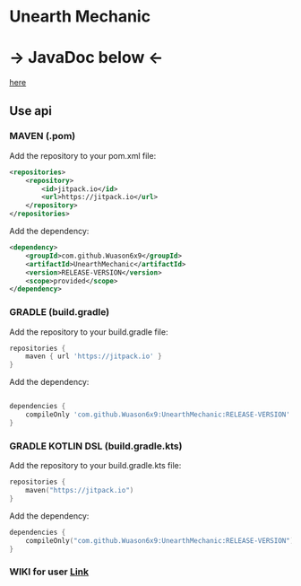 # Unearth Mechanic

# -> JavaDoc below <-

[here](https://jitpack.io/com/github/Wuason6x9/UnearthMechanic/0.1.10/javadoc "Go to javadoc")

## Use api

### MAVEN (**.pom**)

Add the repository to your pom.xml file:
```xml
<repositories>
    <repository>
        <id>jitpack.io</id>
        <url>https://jitpack.io</url>
    </repository>
</repositories>
```

Add the dependency:
```xml
<dependency>
    <groupId>com.github.Wuason6x9</groupId>
    <artifactId>UnearthMechanic</artifactId>
    <version>RELEASE-VERSION</version>
    <scope>provided</scope>
</dependency>
```

### GRADLE (**build.gradle**)

Add the repository to your build.gradle file:
```gradle
repositories {
    maven { url 'https://jitpack.io' }
}
```

Add the dependency:
```gradle

dependencies {
    compileOnly 'com.github.Wuason6x9:UnearthMechanic:RELEASE-VERSION'
}
```

### GRADLE KOTLIN DSL (**build.gradle.kts**)

Add the repository to your build.gradle.kts file:
```kotlin
repositories {
    maven("https://jitpack.io")
}
```

Add the dependency:
```kotlin
dependencies {
    compileOnly("com.github.Wuason6x9:UnearthMechanic:RELEASE-VERSION")
}
```

### WIKI for user [Link](https://wiki.techmc.es/en/mechanics)
